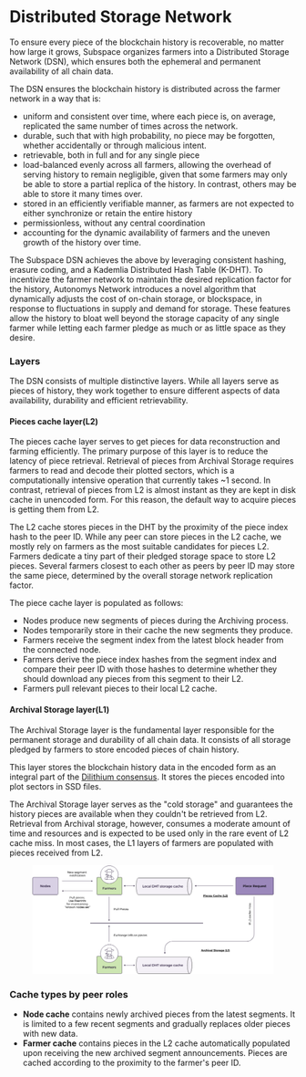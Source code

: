 # Distributed Storage Network

To ensure every piece of the blockchain history is recoverable, no matter how large it grows, Subspace organizes farmers into a Distributed Storage Network (DSN), which ensures both the ephemeral and permanent availability of all chain data.

The DSN ensures the blockchain history is distributed across the farmer network in a way that is:

* uniform and consistent over time, where each piece is, on average, replicated the same number of times across the network.
* durable, such that with high probability, no piece may be forgotten, whether accidentally or through malicious intent.
* retrievable, both in full and for any single piece
* load-balanced evenly across all farmers, allowing the overhead of serving history to remain negligible, given that some farmers may only be able to store a partial replica of the history. In contrast, others may be able to store it many times over.
* stored in an efficiently verifiable manner, as farmers are not expected to either synchronize or retain the entire history
* permissionless, without any central coordination
* accounting for the dynamic availability of farmers and the uneven growth of the history over time.

The Subspace DSN achieves the above by leveraging consistent hashing, erasure coding, and a Kademlia Distributed Hash Table (K-DHT). To incentivize the farmer network to maintain the desired replication factor for the history, Autonomys Network introduces a novel algorithm that dynamically adjusts the cost of on-chain storage, or blockspace, in response to fluctuations in supply and demand for storage. These features allow the history to bloat well beyond the storage capacity of any single farmer while letting each farmer pledge as much or as little space as they desire.

### Layers

The DSN consists of multiple distinctive layers. While all layers serve as pieces of history, they work together to ensure different aspects of data availability, durability and efficient retrievability.

#### Pieces cache layer(L2)

The pieces cache layer serves to get pieces for data reconstruction and farming efficiently. The primary purpose of this layer is to reduce the latency of piece retrieval. Retrieval of pieces from Archival Storage requires farmers to read and decode their plotted sectors, which is a computationally intensive operation that currently takes \~1 second. In contrast, retrieval of pieces from L2 is almost instant as they are kept in disk cache in unencoded form. For this reason, the default way to acquire pieces is getting them from L2.

The L2 cache stores pieces in the DHT by the proximity of the piece index hash to the peer ID. While any peer can store pieces in the L2 cache, we mostly rely on farmers as the most suitable candidates for pieces L2. Farmers dedicate a tiny part of their pledged storage space to store L2 pieces. Several farmers closest to each other as peers by peer ID may store the same piece, determined by the overall storage network replication factor.

The piece cache layer is populated as follows:

* Nodes produce new segments of pieces during the Archiving process.
* Nodes temporarily store in their cache the new segments they produce.
* Farmers receive the segment index from the latest block header from the connected node.
* Farmers derive the piece index hashes from the segment index and compare their peer ID with those hashes to determine whether they should download any pieces from this segment to their L2.
* Farmers pull relevant pieces to their local L2 cache.

#### Archival Storage layer(L1)

The Archival Storage layer is the fundamental layer responsible for the permanent storage and durability of all chain data. It consists of all storage pledged by farmers to store encoded pieces of chain history.

This layer stores the blockchain history data in the encoded form as an integral part of the [Dilithium consensus](https://github.com/subspace/subnomicon/blob/main/docs/category/consensus). It stores the pieces encoded into plot sectors in SSD files.

The Archival Storage layer serves as the "cold storage" and guarantees the history pieces are available when they couldn't be retrieved from L2. Retrieval from Archival storage, however, consumes a moderate amount of time and resources and is expected to be used only in the rare event of L2 cache miss. In most cases, the L1 layers of farmers are populated with pieces received from L2.

<figure><picture><source srcset="../../.gitbook/assets/DSN_Layers-dark.svg" media="(prefers-color-scheme: dark)"><img src="../../.gitbook/assets/image (17).png" alt=""></picture><figcaption></figcaption></figure>

### Cache types by peer roles

* **Node cache** contains newly archived pieces from the latest segments. It is limited to a few recent segments and gradually replaces older pieces with new data.
* **Farmer cache** contains pieces in the L2 cache automatically populated upon receiving the new archived segment announcements. Pieces are cached according to the proximity to the farmer's peer ID.
